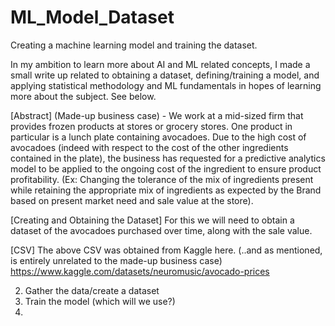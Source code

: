 # ML_Model_Dataset
Creating a machine learning model and training the dataset.

In my ambition to learn more about AI and ML related concepts, I made a small write up related to obtaining a dataset, defining/training a model, and applying statistical methodology and ML fundamentals in hopes of learning more about the subject. See below.

[Abstract]
(Made-up business case) - We work at a mid-sized firm that provides frozen products at stores or grocery stores. One product in particular is a lunch plate containing avocadoes. Due to the high cost of avocadoes (indeed with respect to the cost of the other ingredients contained in the plate), the business has requested for a predictive analytics model to be applied to the ongoing cost of the ingredient to ensure product profitability. (Ex: Changing the tolerance of the mix of ingredients present while retaining the appropriate mix of ingredients as expected by the Brand based on present market need and sale value at the store). 

[Creating and Obtaining the Dataset]
For this we will need to obtain a dataset of the avocadoes purchased over time, along with the sale value.

[CSV]
The above CSV was obtained from Kaggle here. (..and as mentioned, is entirely unrelated to the made-up business case)
https://www.kaggle.com/datasets/neuromusic/avocado-prices


2. Gather the data/create  a dataset
3. Train the model (which will we use?)
4. 
